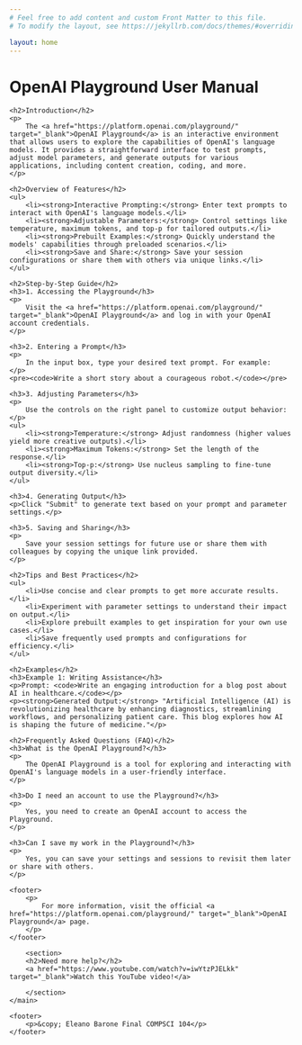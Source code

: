 ```yaml
---
# Feel free to add content and custom Front Matter to this file.
# To modify the layout, see https://jekyllrb.com/docs/themes/#overriding-theme-defaults

layout: home
---
```

<!DOCTYPE html>
<html lang="en">
<head>
    <meta charset="UTF-8">
    <title>OpenAI Playground User Manual</title>
</head>
<body>
    <h1>OpenAI Playground User Manual</h1>

    <h2>Introduction</h2>
    <p>
        The <a href="https://platform.openai.com/playground/" target="_blank">OpenAI Playground</a> is an interactive environment that allows users to explore the capabilities of OpenAI's language models. It provides a straightforward interface to test prompts, adjust model parameters, and generate outputs for various applications, including content creation, coding, and more.
    </p>

    <h2>Overview of Features</h2>
    <ul>
        <li><strong>Interactive Prompting:</strong> Enter text prompts to interact with OpenAI's language models.</li>
        <li><strong>Adjustable Parameters:</strong> Control settings like temperature, maximum tokens, and top-p for tailored outputs.</li>
        <li><strong>Prebuilt Examples:</strong> Quickly understand the models' capabilities through preloaded scenarios.</li>
        <li><strong>Save and Share:</strong> Save your session configurations or share them with others via unique links.</li>
    </ul>

    <h2>Step-by-Step Guide</h2>
    <h3>1. Accessing the Playground</h3>
    <p>
        Visit the <a href="https://platform.openai.com/playground/" target="_blank">OpenAI Playground</a> and log in with your OpenAI account credentials.
    </p>

    <h3>2. Entering a Prompt</h3>
    <p>
        In the input box, type your desired text prompt. For example:
    </p>
    <pre><code>Write a short story about a courageous robot.</code></pre>

    <h3>3. Adjusting Parameters</h3>
    <p>
        Use the controls on the right panel to customize output behavior:
    </p>
    <ul>
        <li><strong>Temperature:</strong> Adjust randomness (higher values yield more creative outputs).</li>
        <li><strong>Maximum Tokens:</strong> Set the length of the response.</li>
        <li><strong>Top-p:</strong> Use nucleus sampling to fine-tune output diversity.</li>
    </ul>

    <h3>4. Generating Output</h3>
    <p>Click "Submit" to generate text based on your prompt and parameter settings.</p>

    <h3>5. Saving and Sharing</h3>
    <p>
        Save your session settings for future use or share them with colleagues by copying the unique link provided.
    </p>

    <h2>Tips and Best Practices</h2>
    <ul>
        <li>Use concise and clear prompts to get more accurate results.</li>
        <li>Experiment with parameter settings to understand their impact on output.</li>
        <li>Explore prebuilt examples to get inspiration for your own use cases.</li>
        <li>Save frequently used prompts and configurations for efficiency.</li>
    </ul>

    <h2>Examples</h2>
    <h3>Example 1: Writing Assistance</h3>
    <p>Prompt: <code>Write an engaging introduction for a blog post about AI in healthcare.</code></p>
    <p><strong>Generated Output:</strong> "Artificial Intelligence (AI) is revolutionizing healthcare by enhancing diagnostics, streamlining workflows, and personalizing patient care. This blog explores how AI is shaping the future of medicine."</p>

    <h2>Frequently Asked Questions (FAQ)</h2>
    <h3>What is the OpenAI Playground?</h3>
    <p>
        The OpenAI Playground is a tool for exploring and interacting with OpenAI's language models in a user-friendly interface.
    </p>

    <h3>Do I need an account to use the Playground?</h3>
    <p>
        Yes, you need to create an OpenAI account to access the Playground.
    </p>

    <h3>Can I save my work in the Playground?</h3>
    <p>
        Yes, you can save your settings and sessions to revisit them later or share with others.
    </p>

    <footer>
        <p>
            For more information, visit the official <a href="https://platform.openai.com/playground/" target="_blank">OpenAI Playground</a> page.
        </p>
    </footer>

        <section>
        <h2>Need more help?</h2>
        <a href="https://www.youtube.com/watch?v=iwYtzPJELkk" target="_blank">Watch this YouTube video!</a>

        </section>
    </main>
    
    <footer>
        <p>&copy; Eleano Barone Final COMPSCI 104</p>
    </footer>
</body>
</html>
